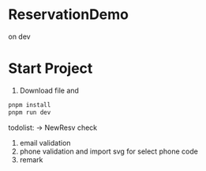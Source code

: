 # ReservationDemo
on dev

# Start Project
1. Download file and 
```sh
pnpm install
pnpm run dev
```

todolist:
-> NewResv check
1. email validation
2. phone validation and import svg for select phone code
3. remark